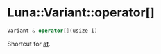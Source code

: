 # Luna::Variant::operator[]

```c++
Variant & operator[](usize i)
```

Shortcut for [at](class_luna_1_1_variant_1a8fa6cc1d87e0d2329f21e452f6e14179.md). 

